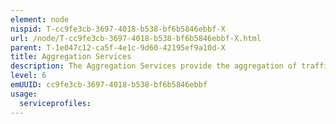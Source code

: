 ```yaml
---
element: node
nispid: T-cc9fe3cb-3697-4018-b538-bf6b5846ebbf-X
url: /node/T-cc9fe3cb-3697-4018-b538-bf6b5846ebbf-X.html
parent: T-1e047c12-ca5f-4e1c-9d60-42195ef9a10d-X
title: Aggregation Services
description: The Aggregation Services provide the aggregation of traffic over parallel converging transmission paths, and involves Packet-, Frame- and Circuit-based Transport Services, where each of the services uses the same Transmission Service to converge into a given network node (often referred to as concentrator). They are only concerned with a selective "fan-out" and do not involve broadcast. Aggregation Services apply within and at the edge of the core. Aggregation Services within the core provide the aggregation of transport flows from multiple edge-points that connect to the aggregation node (e.g. concentrator) over transmission lines not involving switching or routing. Aggregation Services at the edge provide the aggregation of access flows from multiple end-nodes that connect to the aggregation node over transmission lines. Like Communications Access Services, Edge Transport Services and Transit Services, Aggregation Services can be closely mapped to the OSI stack lower layers.
level: 6
emUUID: cc9fe3cb-3697-4018-b538-bf6b5846ebbf
usage:
  serviceprofiles:
---
```

